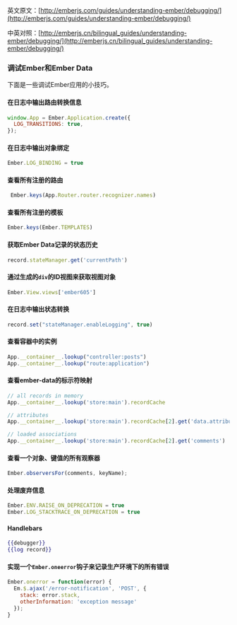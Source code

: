 英文原文：[http://emberjs.com/guides/understanding-ember/debugging/](http://emberjs.com/guides/understanding-ember/debugging/)

中英对照：[http://emberjs.cn/bilingual_guides/understanding-ember/debugging/](http://emberjs.cn/bilingual_guides/understanding-ember/debugging/)

### 调试Ember和Ember Data

下面是一些调试Ember应用的小技巧。

#### 在日志中输出路由转换信息

```javascript
window.App = Ember.Application.create({
  LOG_TRANSITIONS: true,
});
```

#### 在日志中输出对象绑定

```javascript
Ember.LOG_BINDING = true
```

#### 查看所有注册的路由

```javascript
 Ember.keys(App.Router.router.recognizer.names)
 ```

#### 查看所有注册的模板

 ```javascript
Ember.keys(Ember.TEMPLATES)
 ```

#### 获取Ember Data记录的状态历史

```javascript
record.stateManager.get('currentPath')
```

#### 通过生成的`div`的ID视图来获取视图对象

```javascript
Ember.View.views['ember605']
```

#### 在日志中输出状态转换

```javascript
record.set("stateManager.enableLogging", true)
```

#### 查看容器中的实例

```javascript
App.__container__.lookup("controller:posts")
App.__container__.lookup("route:application")
```

#### 查看ember-data的标示符映射

```javascript
// all records in memory
App.__container__.lookup('store:main').recordCache 

// attributes
App.__container__.lookup('store:main').recordCache[2].get('data.attributes')

// loaded associations
App.__container__.lookup('store:main').recordCache[2].get('comments')
```

#### 查看一个对象、键值的所有观察器

```javascript
Ember.observersFor(comments, keyName);
```

#### 处理废弃信息

```javascript
Ember.ENV.RAISE_ON_DEPRECATION = true
Ember.LOG_STACKTRACE_ON_DEPRECATION = true
```

#### Handlebars

```handlebars
{{debugger}}
{{log record}}
```

#### 实现一个`Ember.oneerror`钩子来记录生产环境下的所有错误

```javascript
Ember.onerror = function(error) {
  Em.$.ajax('/error-notification', 'POST', {
    stack: error.stack,
    otherInformation: 'exception message'
  });
}
```
